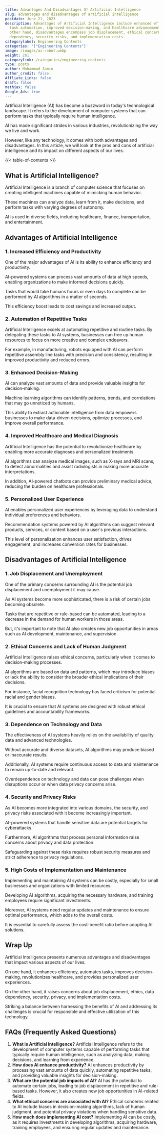 ```yaml
---
title: Advantages And Disadvantages Of Artificial Intelligence
slug: advantages and disadvantages of artificial intelligence
postdate: June 21, 2023
description: Advantages of Artificial Intelligence include enhanced efficiency,
  task automation, improved decision-making, and healthcare advancements. On the
  other hand, disadvantages encompass job displacement, ethical concerns, data
  dependency, security risks, and implementation costs.
categorylabel: Engineering Contents
categories: '["Engineering Contents"]'
image: /images/ai-robot.webp
weight: 261
categorylink: /categories/engineering-contents
type: posts
author: Mohammad Jamiu
author_credit: false
Affliate_Links: false
draft: false
mathjax: false
Google_Ads: true
---
```

Artificial Intelligence (AI) has become a buzzword in today's technological landscape. It refers to the development of computer systems that can perform tasks that typically require human intelligence. 

AI has made significant strides in various industries, revolutionizing the way we live and work. 

However, like any technology, it comes with both advantages and disadvantages. In this article, we will look at the pros and cons of artificial intelligence and its impact on different aspects of our lives.

{{< table-of-contents >}}

## **What is Artificial Intelligence?**

Artificial Intelligence is a branch of computer science that focuses on creating intelligent machines capable of mimicking human behavior. 

These machines can analyze data, learn from it, make decisions, and perform tasks with varying degrees of autonomy. 

AI is used in diverse fields, including healthcare, finance, transportation, and entertainment.

## **Advantages of Artificial Intelligence**

### **1. Increased Efficiency and Productivity**

One of the major advantages of AI is its ability to enhance efficiency and productivity. 

AI-powered systems can process vast amounts of data at high speeds, enabling organizations to make informed decisions quickly. 

Tasks that would take humans hours or even days to complete can be performed by AI algorithms in a matter of seconds. 

This efficiency boost leads to cost savings and increased output.

### **2. Automation of Repetitive Tasks**

Artificial Intelligence excels at automating repetitive and routine tasks. By delegating these tasks to AI systems, businesses can free up human resources to focus on more creative and complex endeavors. 

For example, in manufacturing, robots equipped with AI can perform repetitive assembly line tasks with precision and consistency, resulting in improved productivity and reduced errors.

### **3. Enhanced Decision-Making**

AI can analyze vast amounts of data and provide valuable insights for decision-making. 

Machine learning algorithms can identify patterns, trends, and correlations that may go unnoticed by humans. 

This ability to extract actionable intelligence from data empowers businesses to make data-driven decisions, optimize processes, and improve overall performance.

### **4. Improved Healthcare and Medical Diagnosis**

Artificial Intelligence has the potential to revolutionize healthcare by enabling more accurate diagnoses and personalized treatments. 

AI algorithms can analyze medical images, such as X-rays and MRI scans, to detect abnormalities and assist radiologists in making more accurate interpretations. 

In addition, AI-powered chatbots can provide preliminary medical advice, reducing the burden on healthcare professionals.

### **5. Personalized User Experience**

AI enables personalized user experiences by leveraging data to understand individual preferences and behaviors. 

Recommendation systems powered by AI algorithms can suggest relevant products, services, or content based on a user's previous interactions. 

This level of personalization enhances user satisfaction, drives engagement, and increases conversion rates for businesses.

## **Disadvantages of Artificial Intelligence**

### **1. Job Displacement and Unemployment**

One of the primary concerns surrounding AI is the potential job displacement and unemployment it may cause. 

As AI systems become more sophisticated, there is a risk of certain jobs becoming obsolete. 

Tasks that are repetitive or rule-based can be automated, leading to a decrease in the demand for human workers in those areas. 

But, it's important to note that AI also creates new job opportunities in areas such as AI development, maintenance, and supervision.

### **2. Ethical Concerns and Lack of Human Judgment**

Artificial Intelligence raises ethical concerns, particularly when it comes to decision-making processes. 

AI algorithms are based on data and patterns, which may introduce biases or lack the ability to consider the broader ethical implications of their decisions. 

For instance, facial recognition technology has faced criticism for potential racial and gender biases. 

It is crucial to ensure that AI systems are designed with robust ethical guidelines and accountability frameworks.

### **3. Dependence on Technology and Data**

The effectiveness of AI systems heavily relies on the availability of quality data and advanced technologies. 

Without accurate and diverse datasets, AI algorithms may produce biased or inaccurate results. 

Additionally, AI systems require continuous access to data and maintenance to remain up-to-date and relevant. 

Overdependence on technology and data can pose challenges when disruptions occur or when data privacy concerns arise.

### **4. Security and Privacy Risks**

As AI becomes more integrated into various domains, the security, and privacy risks associated with it become increasingly important. 

AI-powered systems that handle sensitive data are potential targets for cyberattacks. 

Furthermore, AI algorithms that process personal information raise concerns about privacy and data protection. 

Safeguarding against these risks requires robust security measures and strict adherence to privacy regulations.

### **5. High Costs of Implementation and Maintenance**

Implementing and maintaining AI systems can be costly, especially for small businesses and organizations with limited resources. 

Developing AI algorithms, acquiring the necessary hardware, and training employees require significant investments. 

Moreover, AI systems need regular updates and maintenance to ensure optimal performance, which adds to the overall costs. 

It is essential to carefully assess the cost-benefit ratio before adopting AI solutions.

## **Wrap Up**

Artificial Intelligence presents numerous advantages and disadvantages that impact various aspects of our lives. 

On one hand, it enhances efficiency, automates tasks, improves decision-making, revolutionizes healthcare, and provides personalized user experiences. 

On the other hand, it raises concerns about job displacement, ethics, data dependency, security, privacy, and implementation costs. 

Striking a balance between harnessing the benefits of AI and addressing its challenges is crucial for responsible and effective utilization of this technology.

## **FAQs (Frequently Asked Questions)**

1. **What is Artificial Intelligence?** Artificial Intelligence refers to the development of computer systems capable of performing tasks that typically require human intelligence, such as analyzing data, making decisions, and learning from experience.
2. **How does AI enhance productivity?** AI enhances productivity by processing vast amounts of data quickly, automating repetitive tasks, and providing valuable insights for decision-making.
3. **What are the potential job impacts of AI?** AI has the potential to automate certain jobs, leading to job displacement in repetitive and rule-based tasks. However, it also creates new job opportunities in AI-related fields.
4. **What ethical concerns are associated with AI?** Ethical concerns related to AI include biases in decision-making algorithms, lack of human judgment, and potential privacy violations when handling sensitive data.
5. **How much does implementing AI cost?** Implementing AI can be costly, as it requires investments in developing algorithms, acquiring hardware, training employees, and ensuring regular updates and maintenance.
